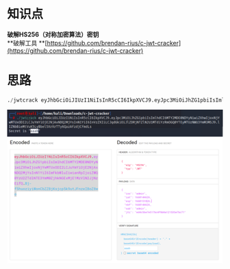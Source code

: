 # 知识点
**破解HS256（对称加密算法）密钥**<br />**破解工具 **[https://github.com/brendan-rius/c-jwt-cracker](https://github.com/brendan-rius/c-jwt-cracker)
# 思路
```python
./jwtcrack eyJhbGciOiJIUzI1NiIsInR5cCI6IkpXVCJ9.eyJpc3MiOiJhZG1pbiIsImlhdCI6MTY2MDE0NDYyNiwiZXhwIjoxNjYwMTUxODI2LCJuYmYiOjE2NjAxNDQ2MjYsInN1YiI6InVzZXIiLCJqdGkiOiJlZDRjNTZlN2U1MTdiYzRmOGQ0YTEyMTUzNWU3YmM3MSJ9.lIZNbBieMtVuK5LyBbel5XrXrTTy6QazAfzdjCfmdLs
```
![image.png](./images/20231017_2349359360.png)<br />![image.png](./images/20231017_2349362238.png)
